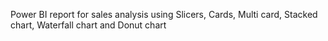Power BI report for sales analysis using Slicers, Cards, Multi card, Stacked chart, Waterfall chart and Donut chart
